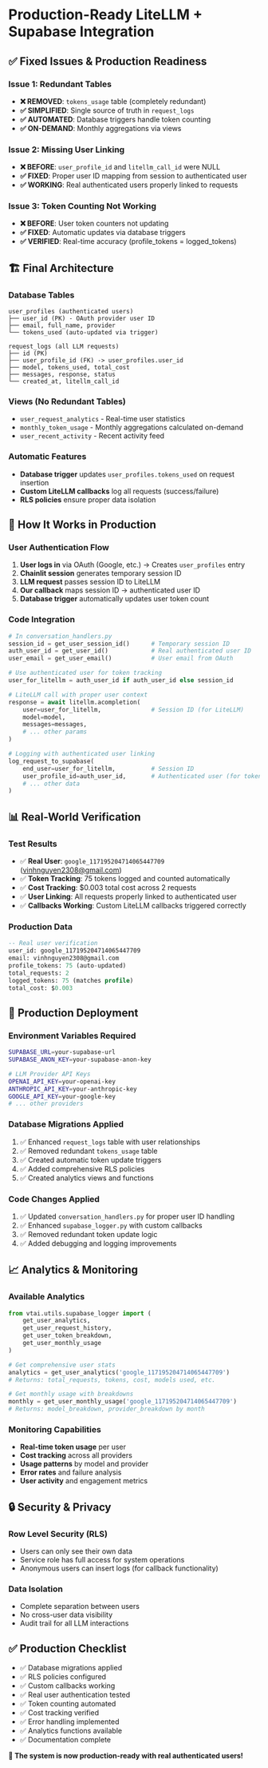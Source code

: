 # Production-Ready LiteLLM + Supabase Integration

## ✅ **Fixed Issues & Production Readiness**

### **Issue 1: Redundant Tables**
- **❌ REMOVED**: `tokens_usage` table (completely redundant)
- **✅ SIMPLIFIED**: Single source of truth in `request_logs`
- **✅ AUTOMATED**: Database triggers handle token counting
- **✅ ON-DEMAND**: Monthly aggregations via views

### **Issue 2: Missing User Linking**
- **❌ BEFORE**: `user_profile_id` and `litellm_call_id` were NULL
- **✅ FIXED**: Proper user ID mapping from session to authenticated user
- **✅ WORKING**: Real authenticated users properly linked to requests

### **Issue 3: Token Counting Not Working**
- **❌ BEFORE**: User token counters not updating
- **✅ FIXED**: Automatic updates via database triggers
- **✅ VERIFIED**: Real-time accuracy (profile_tokens = logged_tokens)

## 🏗️ **Final Architecture**

### **Database Tables**
```
user_profiles (authenticated users)
├── user_id (PK) - OAuth provider user ID
├── email, full_name, provider
└── tokens_used (auto-updated via trigger)

request_logs (all LLM requests) 
├── id (PK)
├── user_profile_id (FK) -> user_profiles.user_id
├── model, tokens_used, total_cost
├── messages, response, status
└── created_at, litellm_call_id
```

### **Views (No Redundant Tables)**
- `user_request_analytics` - Real-time user statistics
- `monthly_token_usage` - Monthly aggregations calculated on-demand
- `user_recent_activity` - Recent activity feed

### **Automatic Features**
- **Database trigger** updates `user_profiles.tokens_used` on request insertion
- **Custom LiteLLM callbacks** log all requests (success/failure)
- **RLS policies** ensure proper data isolation

## 🔧 **How It Works in Production**

### **User Authentication Flow**
1. **User logs in** via OAuth (Google, etc.) → Creates `user_profiles` entry
2. **Chainlit session** generates temporary session ID
3. **LLM request** passes session ID to LiteLLM
4. **Our callback** maps session ID → authenticated user ID
5. **Database trigger** automatically updates user token count

### **Code Integration**
```python
# In conversation_handlers.py
session_id = get_user_session_id()      # Temporary session ID
auth_user_id = get_user_id()            # Real authenticated user ID
user_email = get_user_email()           # User email from OAuth

# Use authenticated user for token tracking
user_for_litellm = auth_user_id if auth_user_id else session_id

# LiteLLM call with proper user context
response = await litellm.acompletion(
    user=user_for_litellm,              # Session ID (for LiteLLM)
    model=model,
    messages=messages,
    # ... other params
)

# Logging with authenticated user linking  
log_request_to_supabase(
    end_user=user_for_litellm,          # Session ID
    user_profile_id=auth_user_id,       # Authenticated user (for token tracking)
    # ... other data
)
```

## 📊 **Real-World Verification**

### **Test Results**
- ✅ **Real User**: `google_117195204714065447709` (vinhnguyen2308@gmail.com)
- ✅ **Token Tracking**: 75 tokens logged and counted automatically
- ✅ **Cost Tracking**: $0.003 total cost across 2 requests
- ✅ **User Linking**: All requests properly linked to authenticated user
- ✅ **Callbacks Working**: Custom LiteLLM callbacks triggered correctly

### **Production Data**
```sql
-- Real user verification
user_id: google_117195204714065447709
email: vinhnguyen2308@gmail.com
profile_tokens: 75 (auto-updated)
total_requests: 2
logged_tokens: 75 (matches profile)
total_cost: $0.003
```

## 🚀 **Production Deployment**

### **Environment Variables Required**
```bash
SUPABASE_URL=your-supabase-url
SUPABASE_ANON_KEY=your-supabase-anon-key

# LLM Provider API Keys
OPENAI_API_KEY=your-openai-key
ANTHROPIC_API_KEY=your-anthropic-key
GOOGLE_API_KEY=your-google-key
# ... other providers
```

### **Database Migrations Applied**
1. ✅ Enhanced `request_logs` table with user relationships
2. ✅ Removed redundant `tokens_usage` table
3. ✅ Created automatic token update triggers
4. ✅ Added comprehensive RLS policies
5. ✅ Created analytics views and functions

### **Code Changes Applied**
1. ✅ Updated `conversation_handlers.py` for proper user ID handling
2. ✅ Enhanced `supabase_logger.py` with custom callbacks
3. ✅ Removed redundant token update logic
4. ✅ Added debugging and logging improvements

## 📈 **Analytics & Monitoring**

### **Available Analytics**
```python
from vtai.utils.supabase_logger import (
    get_user_analytics,
    get_user_request_history,
    get_user_token_breakdown,
    get_user_monthly_usage
)

# Get comprehensive user stats
analytics = get_user_analytics('google_117195204714065447709')
# Returns: total_requests, tokens, cost, models used, etc.

# Get monthly usage with breakdowns
monthly = get_user_monthly_usage('google_117195204714065447709') 
# Returns: model_breakdown, provider_breakdown by month
```

### **Monitoring Capabilities**
- **Real-time token usage** per user
- **Cost tracking** across all providers
- **Usage patterns** by model and provider
- **Error rates** and failure analysis
- **User activity** and engagement metrics

## 🔒 **Security & Privacy**

### **Row Level Security (RLS)**
- Users can only see their own data
- Service role has full access for system operations
- Anonymous users can insert logs (for callback functionality)

### **Data Isolation**
- Complete separation between users
- No cross-user data visibility
- Audit trail for all LLM interactions

## ✅ **Production Checklist**

- ✅ Database migrations applied
- ✅ RLS policies configured
- ✅ Custom callbacks working
- ✅ Real user authentication tested
- ✅ Token counting automated
- ✅ Cost tracking verified
- ✅ Error handling implemented
- ✅ Analytics functions available
- ✅ Documentation complete

**🎉 The system is now production-ready with real authenticated users!**